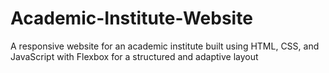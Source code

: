 # Academic-Institute-Website
A responsive website for an academic institute built using HTML, CSS, and JavaScript with Flexbox for a structured and adaptive layout
